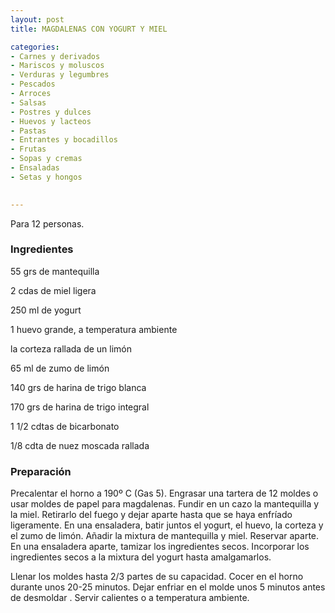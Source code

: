 ```yaml
---
layout: post
title: MAGDALENAS CON YOGURT Y MIEL

categories:
- Carnes y derivados
- Mariscos y moluscos
- Verduras y legumbres
- Pescados
- Arroces
- Salsas
- Postres y dulces
- Huevos y lacteos
- Pastas
- Entrantes y bocadillos
- Frutas
- Sopas y cremas
- Ensaladas
- Setas y hongos
 

---
```


Para 12 personas.

<h3>Ingredientes</h3>

55 grs de mantequilla

2 cdas de miel ligera

250 ml de yogurt

1 huevo grande, a temperatura ambiente

la corteza rallada de un limón

65 ml de zumo de limón

140 grs de harina de trigo blanca

170 grs de harina de trigo integral

1 1/2 cdtas de bicarbonato

1/8 cdta de nuez moscada rallada

<h3>Preparación</h3>

Precalentar el horno a 190&ordm; C (Gas 5). Engrasar una tartera de 12 moldes o usar moldes de papel para magdalenas. Fundir en un cazo la mantequilla y la miel. Retirarlo del fuego y dejar aparte hasta que se haya enfríado ligeramente. En una ensaladera, batir juntos el yogurt, el huevo, la corteza y el zumo de limón. Añadir la mixtura de mantequilla y miel. Reservar aparte. En una ensaladera aparte, tamizar los ingredientes secos. Incorporar los ingredientes secos a la mixtura del yogurt hasta amalgamarlos.

Llenar los moldes hasta 2/3 partes de su capacidad. Cocer en el horno durante unos 20-25 minutos. Dejar enfriar en el molde unos 5 minutos antes de desmoldar . Servir calientes o a temperatura ambiente.

